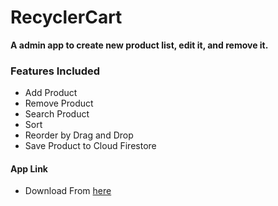 # RecyclerCart
**A admin app to create new product list, edit it, and remove it.**

### Features Included
* Add Product
* Remove Product
* Search Product
* Sort
* Reorder by Drag and Drop
* Save Product to Cloud Firestore

#### App Link
* Download From [here](https://github.com/Jitendrap1702/RecyclerCart/releases/download/Latest/Admin1.apk) 
